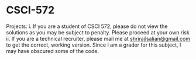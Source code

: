 # CSCI-572
Projects:
i. If you are a student of CSCI 572, please do not view the solutions as you may be subject to penalty. Please proceed at your own risk
ii. If you are a technical recruiter, please mail me at shrirajlsalian@gmail.com to get the correct, working version. Since I am a grader for this subject, I may have obscured some of the code.
